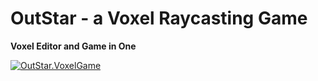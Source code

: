 # OutStar - a Voxel Raycasting Game 
**Voxel Editor and Game in One**

[![OutStar.VoxelGame](https://img.youtube.com/vi/IukFkQ030aY/0.jpg)](https://www.youtube.com/watch?v=IukFkQ030aY)
